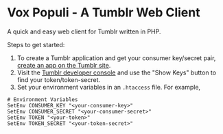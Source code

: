 # Vox Populi - A Tumblr Web Client
A quick and easy web client for Tumblr written in PHP.

Steps to get started:
1. To create a Tumblr application and get your consumer key/secret pair, [create an app on the Tumblr site](https://www.tumblr.com/oauth/apps).
2. Visit the [Tumblr developer console](https://api.tumblr.com/console/) and use the "Show Keys" button to find your token/token-secret.
3. Set your environment variables in an `.htaccess` file. For example,
```
# Environment Variables
SetEnv CONSUMER_KEY "<your-consumer-key>"
SetEnv CONSUMER_SECRET "<your-consumer-secret>"
SetEnv TOKEN "<your-token>"
SetEnv TOKEN_SECRET "<your-token-secret>"
```
